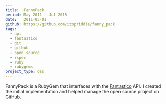 ```yaml
---
title:  FannyPack
period: May 2011 - Jul 2015
date:   2011-05-01
github: https://github.com/itspriddle/fanny_pack
tags:
  - api
  - fantastico
  - git
  - github
  - open source
  - rspec
  - ruby
  - rubygems
project_type: oss
---
```


FannyPack is a RubyGem that interfaces with the [Fantastico][] API. I created
the initial implementation and helped manage the open source project on
GitHub.

[Fantastico]: https://www.netenberg.com/fantastico.php

